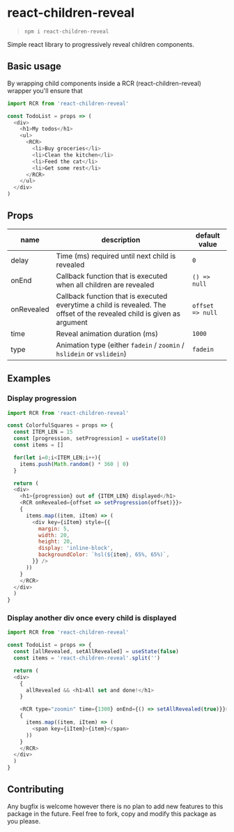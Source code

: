 # react-children-reveal

> `npm i react-children-reveal`

Simple react library to progressively reveal children components. 

## Basic usage

By wrapping child components inside a RCR (react-children-reveal) wrapper you'll ensure that 

```javascript
import RCR from 'react-children-reveal'

const TodoList = props => (
  <div>
    <h1>My todos</h1>
    <ul>
      <RCR>
        <li>Buy groceries</li>
        <li>Clean the kitchen</li>
        <li>Feed the cat</li>
        <li>Get some rest</li>
      </RCR>
    </ul>
  </div>
)
```

## Props 

| name       | description                                                                                                             | default value    |
| ---------- | ----------------------------------------------------------------------------------------------------------------------- | ---------------- |
| delay      | Time (ms) required until next child is revealed                                                                         | `0`              |
| onEnd      | Callback function that is executed when all children are revealed                                                       | `() => null`     |
| onRevealed | Callback function that is executed everytime a child is revealed. The offset of the revealed child is given as argument | `offset => null` |
| time       | Reveal animation duration (ms)                                                                                          | `1000`           |
| type       | Animation type (either `fadein` / `zoomin` / `hslidein` or `vslidein`)                                                  | `fadein`         |


## Examples

### Display progression

```javascript 
import RCR from 'react-children-reveal'

const ColorfulSquares = props => {
  const ITEM_LEN = 15
  const [progression, setProgression] = useState(0)
  const items = []

  for(let i=0;i<ITEM_LEN;i++){
    items.push(Math.random() * 360 | 0)
  }

  return (
  <div>
    <h1>{progression} out of {ITEM_LEN} displayed</h1>
    <RCR onRevealed={offset => setProgression(offset)}}>
    {
      items.map((item, iItem) => (
        <div key={iItem} style={{
          margin: 5,
          width: 20,
          height: 20,
          display: 'inline-block',
          backgroundColor: `hsl(${item}, 65%, 65%)`,
        }} />
      ))
    }
    </RCR>
  </div>
  )
}
```

### Display another div once every child is displayed

```javascript 
import RCR from 'react-children-reveal'

const TodoList = props => {
  const [allRevealed, setAllRevealed] = useState(false)
  const items = 'react-children-reveal'.split('')

  return (
  <div>
    {
      allRevealed && <h1>All set and done!</h1>
    }

    <RCR type="zoomin" time={1300} onEnd={() => setAllRevealed(true)}}>
    {
      items.map((item, iItem) => (
        <span key={iItem}>{item}</span>
      ))
    }
    </RCR>
  </div>
  )
}
```

## Contributing

Any bugfix is welcome however there is no plan to add new features to this package in the future. Feel free to fork, copy and modify this package as you please.